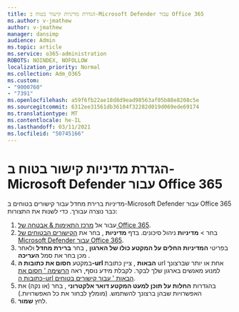 ```yaml
---
title: הגדרת מדיניות קישור בטוח ב-Microsoft Defender עבור Office 365
ms.author: v-jmathew
author: v-jmathew
manager: dansimp
audience: Admin
ms.topic: article
ms.service: o365-administration
ROBOTS: NOINDEX, NOFOLLOW
localization_priority: Normal
ms.collection: Adm_O365
ms.custom:
- "9000760"
- "7391"
ms.openlocfilehash: a59f6fb22ae18d8d9ead98563af05b88e8208c5e
ms.sourcegitcommit: 6312ee31561db36104f32282d019d069ede69174
ms.translationtype: MT
ms.contentlocale: he-IL
ms.lasthandoff: 03/11/2021
ms.locfileid: "50745166"
---
```

# <a name="set-up-safe-link-policies-in-microsoft-defender-for-office-365"></a>הגדרת מדיניות קישור בטוח ב-Microsoft Defender עבור Office 365

מדיניות ברירת מחדל עבור קישורים בטוחים ב-Microsoft Defender עבור Office 365 כבר נוצרה עבורך. כדי לשנות את התצורות:

1. עבור אל [מרכז התאימות & אבטחה של Office 365](https://go.microsoft.com/fwlink/p/?linkid=2077143).
2. בחר   >  **מדיניות** ניהול סיכונים. בדף **מדיניות** , בחר את [הקישורים הבטוחים של Microsoft Defender עבור Office 365](https://go.microsoft.com/fwlink/?linkid=2101058).
3. בפריטי **המדיניות החלים על המקטע כולו של הארגון** , בחר **ברירת מחדל** ולאחר מכן בחר את סמל **העריכה** .
4. במקטע **חסום את כתובות ה-url הבאות** , ציין כתובת url אחת או יותר שברצונך למנוע מאנשים בארגון שלך לבקר. לקבלת מידע נוסף, ראה [הרשימה ' חסום את כתובות ה-url הבאות ' עבור קישורים בטוחים](https://go.microsoft.com/fwlink/?linkid=2092123).
5. בהגדרות **החלות על תוכן למעט המקטע דואר אלקטרוני** , בחר (או נקה) את האפשרויות שבהן ברצונך להשתמש. (מומלץ לבחור את כל האפשרויות.)
6. לחץ **שמור**.

